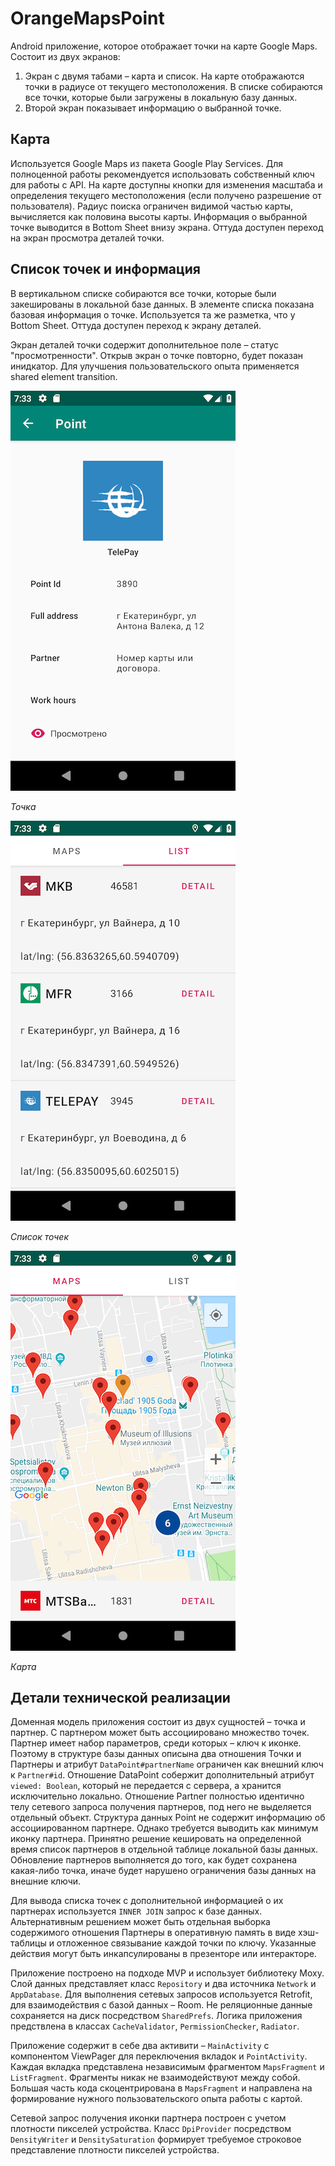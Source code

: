 # OrangeMapsPoint

Android приложение, которое отображает точки на карте Google Maps. Состоит из двух экранов:

1. Экран с двумя табами – карта и список.
На карте отображаются точки в радиусе от текущего местоположения.
В списке собираются все точки, которые были загружены в локальную базу данных.
1. Второй экран показывает информацию о выбранной точке.

## Карта

Используется Google Maps из пакета Google Play Services. Для полноценной работы рекомендуется
использовать собственный ключ для работы с API. На карте доступны кнопки для изменения масштаба и
определения текущего местоположения (если получено разрешение от пользователя).
Радиус поиска ограничен видимой частью карты, вычисляется как половина высоты карты.
Информация о выбранной точке выводится в Bottom Sheet внизу экрана.
Оттуда доступен переход на экран просмотра деталей точки.

## Список точек и информация

В вертикальном списке собираются все точки, которые были закешированы в локальной базе данных.
В элементе списка показана базовая информация о точке. Используется та же разметка, что у Bottom Sheet.
Оттуда доступен переход к экрану деталей.

Экран деталей точки содержит дополнительное поле – статус "просмотренности".
Открыв экран о точке повторно, будет показан инидкатор. Для улучшения пользовательского опыта
применяется shared element transition.

![Точка](/art/point.png)

*Точка*

![Список точек](/art/list.png)

*Список точек*

![Карта](/art/map.png)

*Карта*

## Детали технической реализации

Доменная модель приложения состоит из двух сущностей – точка и партнер.
С партнером может быть ассоциировано множество точек.
Партнер имеет набор параметров, среди которых – ключ к иконке.
Поэтому в структуре базы данных описына два отношения Точки и Партнеры
и атрибут `DataPoint#partnerName` ограничен как внешний ключ к `Partner#id`.
Отношение DataPoint собержит дополнительный атрибут `viewed: Boolean`, который не передается с сервера,
а хранится исключительно локально. Отношение Partner полностью идентично телу сетевого запроса
получения партнеров, под него не выделяется отдельный объект.
Структура данных Point не содержит информацию об ассоциированном партнере.
Однако требуется выводить как минимум иконку партнера. Принятно решение кешировать
на определенной время список партнеров в отдельной таблице локальной базы данных.
Обновление партнеров выполняется до того, как будет сохранена какая-либо точка, иначе будет
нарушено ограничения базы данных на внешние ключи.

Для вывода списка точек с дополнительной информацией о их партнерах используется `INNER JOIN` запрос к
базе данных. Альтернативным решением может быть отдельная выборка содержимого отношения Партнеры
в оперативную память в виде хэш-таблицы и отложенное связывание каждой точки по ключу.
Указанные действия могут быть инкапсулированы в презенторе или интеракторе.

Приложение построено на подходе MVP и использует библиотеку Moxy.
Слой данных представляет класс `Repository` и два источника `Network` и `AppDatabase`.
Для выполнения сетевых запросов используется Retrofit, для взаимодействия с базой данных – Room.
Не реляционные данные сохраняется на диск посредством `SharedPrefs`.
Логика приложения предствлена в классах `CacheValidator`, `PermissionChecker`, `Radiator`.

Приложение содержит в себе два активити –
`MainActivity` с компонентом ViewPager для переключения вкладок и `PointActivity`.
Каждая вкладка представлена независимым фрагментом `MapsFragment` и `ListFragment`.
Фрагменты никак не взаимодействуют между собой.
Большая часть кода скоцентрирована в `MapsFragment` и направлена на формирование
нужного пользовательского опыта работы с картой.

Сетевой запрос получения иконки партнера построен с учетом плотности пикселей устройства.
Класс `DpiProvider` посредством `DensityWriter` и `DensitySaturation` формирует требуемое строковое
представление плотности пикселей устройства.